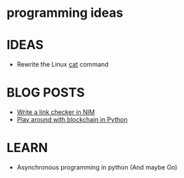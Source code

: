 # programming ideas

# IDEAS

* Rewrite the Linux [cat](https://en.wikipedia.org/wiki/Cat_(Unix)) command

# BLOG POSTS

* [Write a link checker in NIM](https://xmonader.github.io/nimdays/day04_asynclinkschecker.html)
* [Play around with blockchain in Python](http://ecomunsing.com/build-your-own-blockchain)

# LEARN

* Asynchronous programming in python (And maybe Go)

